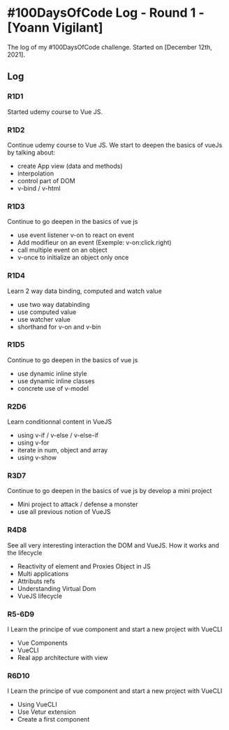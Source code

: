 # #100DaysOfCode Log - Round 1 - [Yoann Vigilant]

The log of my #100DaysOfCode challenge. Started on [December 12th, 2021].

## Log

### R1D1

Started udemy course to Vue JS.

### R1D2

Continue udemy course to Vue JS.
We start to deepen the basics of vueJs by talking about:

- create App view (data and methods)
- interpolation
- control part of DOM
- v-bind / v-html

### R1D3

Continue to go deepen in the basics of vue js

- use event listener v-on to react on event
- Add modifieur on an event (Exemple: v-on:click.right)
- call multiple event on an object
- v-once to initialize an object only once

### R1D4

Learn 2 way data binding, computed and watch value

- use two way databinding
- use computed value
- use watcher value
- shorthand for v-on and v-bin

### R1D5

Continue to go deepen in the basics of vue js

- use dynamic inline style
- use dynamic inline classes
- concrete use of v-model

### R2D6

Learn conditionnal content in VueJS

- using v-if / v-else / v-else-if
- using v-for
- iterate in num, object and array
- using v-show

### R3D7

Continue to go deepen in the basics of vue js by develop a mini project

- Mini project to attack / defense a monster
- use all previous notion of VueJS

### R4D8

See all very interesting interaction the DOM and VueJS. How it works and the lifecycle

- Reactivity of element and Proxies Object in JS
- Multi applications
- Attributs refs
- Understanding Virtual Dom
- VueJS lifecycle

### R5-6D9

I Learn the principe of vue component and start a new project with VueCLI

- Vue Components
- VueCLI
- Real app architecture with view

### R6D10

I Learn the principe of vue component and start a new project with VueCLI

- Using VueCLI
- Use Vetur extension
- Create a first component
